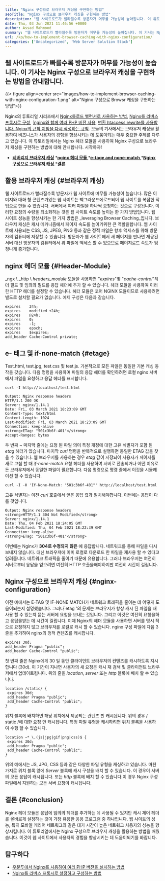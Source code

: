 ```yaml
---
title: "Nginx 구성으로 브라우저 캐싱을 구현하는 방법" 
seoTitle: "Nginx 구성으로 브라우저 캐싱을 구현하는 방법" 
description: "웹 사이트로드가 빨라질수록 방문자가 머무를 가능성이 높아집니다. 이 튜토리얼에서는 Nginx 구성으로 브라우저 캐싱을 구현합니다." 
date: Thu, 03 Jun 2021 11:46:56 +0000
author: Assad Mahmood
summary: "웹 사이트로드가 빨라질수록 방문자가 머무를 가능성이 높아집니다. 이 기사는 Nginx 구성으로 브라우저 캐싱을 구현하는 방법을 안내합니다." 
url: /ko/how-to-implement-browser-caching-with-nginx-configuration/
categories: ['Uncategorized', 'Web Server Solution Stack']
---
```


## 웹 사이트로드가 빠를수록 방문자가 머무를 가능성이 높습니다. 이 기사는 Nginx 구성으로 브라우저 캐싱을 구현하는 방법을 안내합니다.

{{< figure align=center src="images/how-to-implement-browser-caching-with-nginx-configuration-1.png" alt="Nginx 구성으로 Browsr 캐싱을 구현하는 방법">}}

Nginx의 튜토리얼 시리즈에서 [Nginx를로드 밸런서로 사용하는 방법][1], [Nginx를 리버스 프록시로 구성][2], [[nginx와 함께 여러 PHP 버전 사용][3], [변환 htaccess rewrite를 사용합니다. Nginx의 규칙 지침을 다시 작성하는 규칙][4]. 오늘의 기사에서는 브라우저 캐싱을 활용하여 비즈니스가 사용자의 경험을 향상시키는 데 도움이되는 매우 중요한 주제를 다루고 있습니다. 이 튜토리얼에서는 Nginx 헤더 모듈을 사용하여 Nginx 구성으로 브라우저 캐싱을 구현하는 방법에 대해 안내합니다. 시작하자!
  * **[레버리지 브라우저 캐싱][5]**
  *[**nginx 헤더 모듈** ][6]
  *[**e-tage and none-match** ][7]
  *[**Nginx 구성으로 브라우저 캐싱** ][8]
  *[**결론** ][9]

## 활용 브라우저 캐싱   {#브라우저 캐싱}
웹 사이트로드가 빨라질수록 방문자가 웹 사이트에 머무를 가능성이 높습니다. 많은 이미지와 대화 형 콘텐츠가있는 웹 사이트는 백그라운드에로드되어 웹 사이트를 복잡한 작업으로 만들 수 있습니다. 서버에서 여러 파일을 하나씩 요청하는 것으로 구성됩니다. 이러한 요청의 수량을 최소화하는 것은 웹 사이트 속도를 높이는 한 가지 방법입니다.
웹 사이트 성능을 향상시키는 한 가지 방법은 _leveraging Browser Caching_입니다. 브라우저 캐싱은 캐시 메커니즘에서 페이지 속도를 높이기위한 큰 역할을합니다. 웹 사이트에 사용되는 CSS, JS, JPEG, PNG 등과 같은 정적 파일은 향후 액세스를 위해 방문자의 컴퓨터에 저장할 수 있습니다. 방문자가 웹 사이트에서 새 페이지를 만나면 제공된 서버 대신 방문자의 컴퓨터에서 위 파일에 액세스 할 수 있으므로 페이지로드 속도가 엄청나게 증가합니다.

## nginx 헤더 모듈   {#Header-Module}
_ngx \ _http \ _headers_module_ 모듈을 사용하면 "_expires_"및 "_cache-control_"헤더 필드 및 임의의 필드를 응답 헤더에 추가 할 수 있습니다. 헤더 모듈을 사용하여 이러한 HTTP 헤더를 설정할 수 있습니다. 헤더 모듈은 코어 NGINX 모듈이므로 사용하려면 별도로 설치할 필요가 없습니다.
예제 구성은 다음과 같습니다.
```
expires    24h;
expires    modified +24h;
expires    @24h;
expires    0;
expires    -1;
expires    epoch;
expires    $expires;
add_header Cache-Control private;
```

## e- 태그 및 if-none-match   {#etage}
Test.html, test.jpg, test.css 및 test.js. 기본적으로 모든 파일은 동일한 기본 캐싱 동작을 갖습니다. 다음 명령을 사용하여 파일의 응답 헤더를 확인하려면 로컬 nginx 서버에서 파일을 요청하고 응답 헤더를 표시합니다.
```
curl -I http://localhost/test.html
```
```
Output: Nginx response headers
HTTP/1.1 200 OK
Server: nginx/1.14.1
Date: Fri, 03 March 2021 18:23:09 GMT
Content-Type: text/html
Content-Length: 1024
Last-Modified: Fri, 03 March 2021 18:23:09 GMT
Connection: keep-alive
<strong>ETag: "501c3b6f-401"</strong>
Accept-Ranges: bytes
```
두 번째 ~ 마지막 줄에는 요청 된 파일 의이 특정 개정에 대한 고유 식별자가 포함 된 _etag_ 헤더가 있습니다. 마지막 _curl_ 명령을 반복적으로 실행하면 동일한 ETAG 값을 찾을 수 있습니다.
웹 브라우저를 사용하는 경우 _etag_ 값이 저장되어 사용자가 페이지를 새로 고침 할 때 _if-none-match_ 요청 헤더를 사용하여 서버로 전송되거나 어떤 이유로 든 브라우저에서 동일한 파일이 필요합니다.
다음 명령으로 명령 줄에서 이것을 시뮬레이션 할 수 있습니다.
```
curl -I -H 'If-None-Match: "501c3b6f-401"' http://localhost/test.html
```
고유 식별자는 이전 _curl_ 호출에서 얻은 응답 값과 일치해야합니다. 이번에는 응답이 다를 것입니다.
```
Output: Nginx response headers
<strong>HTTP/1.1 304 Not Modified</strong>
Server: nginx/1.14.1
Date: Thu, 04 Feb 2021 18:24:05 GMT
Last-Modified: Thu, 04 Feb 2021 18:22:39 GMT
Connection: keep-alive
<strong>ETag: "501c3b6f-401"</strong>
```
이번에는 Nginx가 **304로 수정되지 않은** 에 응답합니다. 네트워크를 통해 파일을 다시 보내지 않습니다. 대신 브라우저에 이미 로컬로 다운로드 한 파일을 재사용 할 수 있다고 알려줍니다. 네트워크 트래픽을 줄이기 때문에 유용합니다. 그러나 브라우저는 여전히 서버로부터 응답을 얻으려면 여전히 HTTP 호출을해야하지만 여전히 시간이 걸립니다.

## Nginx 구성으로 브라우저 캐싱   {#nginx-configuration}
이전 예에서는 E-TAG 및 IF-NONE MATCH가 네트워크 트래픽을 줄이는 데 어떻게 도움이되는지 설명했습니다. 그러나`etag '의 문제는 브라우저가 항상 캐시 된 파일을 재사용 할 수 있는지 묻는 서버에 요청을 보내는 것입니다. 그리고 이것은 여전히 ​​요청을하고 응답을받는 데 시간이 걸립니다.
이제 Nginx의 헤더 모듈을 사용하면 서버를 명시 적으로 요청하지 않고 브라우저를 로컬로 캐시 할 수 있습니다.
nginx 구성 파일에 다음 3 줄을 추가하여 nginx의 정적 컨텐츠를 캐시합니다.
```
expires 30d;
add_header Pragma "public";
add_header Cache-Control "public";
```
첫 번째 줄은 Nginx에게 30 일 동안 클라이언트 브라우저의 컨텐츠를 캐시하도록 지시합니다 (30d). 이 기간이 지나면 사용자의 새 요청은 캐시 재 검색 및 클라이언트 브라우저에서 업데이트됩니다.
위의 줄을 _location_, _server_ 또는 _http_ 블록에 배치 할 수 있습니다.
```
location /static/ {
 expires 30d;
 add_header Pragma "public";
 add_header Cache-Control "public";
}
```
위치 블록에 배치하면 해당 위치에서 제공되는 컨텐츠 만 캐시됩니다. 위의 경우 / static /에 대한 요청 만 캐시됩니다.
특정 파일 유형을 캐시하려면 위치 블록을 사용하여 수행 할 수 있습니다.
```
location ~* \.(js|jpg|gif|png|css)$ {
 expires 30d;
 add_header Pragma "public";
 add_header Cache-Control "public";
}

```
위의 예에서는 JS, JPG, CSS 등과 같은 다양한 파일 유형을 캐싱하고 있습니다.
마찬가지로 위치 블록 앞에 _Server_ 블록에 캐시 구성을 배치 할 수 있습니다. 이 경우이 서버의 모든 응답이 캐시됩니다. 또는 _http_ 블록에 배치 할 수 있습니다.이 경우 Nginx 구성 파일에서 지원하는 모든 서버 요청이 캐시됩니다.

## 결론   {#conclusion}
Nginx 헤더 모듈은 응답에 임의의 헤더를 추가하는 데 사용될 수 있지만 캐시 제어 헤더를 올바르게 설정하는 것이 가장 유용한 응용 프로그램 중 하나입니다. 웹 사이트의 성능, 특히 모바일 캐리어 네트워크와 같은 대기 시간이 높은 네트워크 사용자의 성능을 향상시킵니다. 이 튜토리얼에서는 Nginx 구성으로 브라우저 캐싱을 활용하는 방법을 배웠습니다. 이것이 웹 사이트에서 사용자의 경험을 향상시키는 데 도움이되기를 바랍니다.

## 탐구하다
  * [우분투에서 Nginx를 사용하여 여러 PHP 버전을 설치하는 방법][3]
  * [Nginx를 리버스 프록시로 설정하고 구성하는 방법][2]

  
[1]: https://blog.containerize.com/web-server-solution-stack/how-to-use-nginx-as-load-balancer-for-your-application/
[2]: https://blog.containerize.com/web-server-solution-stack/how-to-setup-and-configure-nginx-as-reverse-proxy/
[3]: https://blog.containerize.com/web-server-solution-stack/how-to-install-multiple-php-versions-with-nginx-on-ubuntu/
[4]: https://blog.containerize.com/web-server-solution-stack/how-to-convert-htaccess-rewrite-rules-to-nginx-rewrite-directives/
[5]: #browser-caching
[6]: #header-module
[7]: #etag
[8]: #nginx-configuration
[9]: #conclusion
